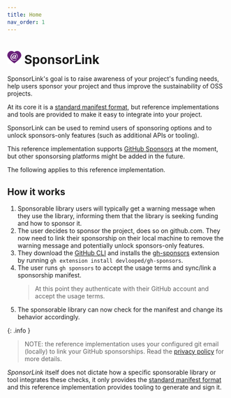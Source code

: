 ```yaml
---
title: Home
nav_order: 1
---
```

# ![](https://github.com/devlooped/SponsorLink/raw/main/assets/img/sponsorlink-32.png) SponsorLink 

SponsorLink's goal is to raise awareness of your project's funding needs, 
help users sponsor your project and thus improve the sustainability of OSS 
projects.

At its core it is a [standard manifest format](spec.md), but reference implementations 
and tools are provided to make it easy to integrate into your project.

SponsorLink can be used to remind users of sponsoring options and to unlock 
sponsors-only features (such as additional APIs or tooling).

This reference implementation supports [GitHub Sponsors](https://github.com/sponsors) 
at the moment, but other sponsorsing platforms might be added in the future.

The following applies to this reference implementation.

## How it works

1. Sponsorable library users will typically get a warning message when they 
   use the library, informing them that the library is seeking funding and 
   how to sponsor it.
2. The user decides to sponsor the project, does so on github.com. They now 
   need to link their sponsorship on their local machine to remove the warning 
   message and potentially unlock sponsors-only features.
3. They download the [GitHub CLI](https://cli.github.com/) and installs the 
   [gh-sponsors](https://github.com/devlooped/gh-sponsors) extension by running 
   `gh extension install devlooped/gh-sponsors`.
4. The user runs `gh sponsors` to accept the usage terms and sync/link a 
   sponsorship manifest.
   > At this point they authenticate with their GitHub account and accept 
   > the usage terms.
5. The sponsorable library can now check for the manifest and change its 
   behavior accordingly.

{: .info }
> NOTE: the reference implementation uses your configured git email (locally) 
> to link your GitHub sponsorships. Read the [privacy policy](privacy.md) 
> for more details.

*SponsorLink* itself does not dictate how a specific sponsorable library
or tool integrates these checks, it only provides the [standard manifest format](spec.md) 
and this reference implementation provides tooling to generate and sign it.